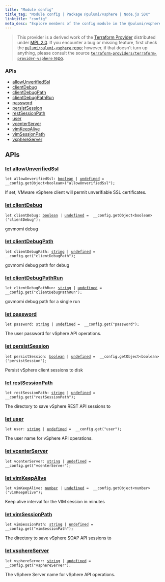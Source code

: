 ```yaml
---
title: "Module config"
title_tag: "Module config | Package @pulumi/vsphere | Node.js SDK"
linktitle: "config"
meta_desc: "Explore members of the config module in the @pulumi/vsphere package."
---
```


<!-- WARNING: this page was generated by a tool. Do not edit it by hand. -->
<!-- To change it, please see https://github.com/pulumi/docs/tree/master/tools/tscdocgen. -->


> This provider is a derived work of the [Terraform Provider](https://github.com/terraform-providers/terraform-provider-vsphere)
> distributed under [MPL 2.0](https://www.mozilla.org/en-US/MPL/2.0/). If you encounter a bug or missing feature,
> first check the [`pulumi/pulumi-vsphere` repo](https://github.com/pulumi/pulumi-vsphere/issues); however, if that doesn't turn up anything,
> please consult the source [`terraform-providers/terraform-provider-vsphere` repo](https://github.com/terraform-providers/terraform-provider-vsphere/issues).







<h3>APIs</h3>
<ul class="api">
    <li><a href="#allowUnverifiedSsl"><span class="symbol api"></span>allowUnverifiedSsl</a></li>
    <li><a href="#clientDebug"><span class="symbol api"></span>clientDebug</a></li>
    <li><a href="#clientDebugPath"><span class="symbol api"></span>clientDebugPath</a></li>
    <li><a href="#clientDebugPathRun"><span class="symbol api"></span>clientDebugPathRun</a></li>
    <li><a href="#password"><span class="symbol api"></span>password</a></li>
    <li><a href="#persistSession"><span class="symbol api"></span>persistSession</a></li>
    <li><a href="#restSessionPath"><span class="symbol api"></span>restSessionPath</a></li>
    <li><a href="#user"><span class="symbol api"></span>user</a></li>
    <li><a href="#vcenterServer"><span class="symbol api"></span>vcenterServer</a></li>
    <li><a href="#vimKeepAlive"><span class="symbol api"></span>vimKeepAlive</a></li>
    <li><a href="#vimSessionPath"><span class="symbol api"></span>vimSessionPath</a></li>
    <li><a href="#vsphereServer"><span class="symbol api"></span>vsphereServer</a></li>
</ul>




<h2 id="apis">APIs</h2>
<h3 class="pdoc-module-header" id="allowUnverifiedSsl" data-link-title="allowUnverifiedSsl">
    <a href="https://github.com/pulumi/pulumi-vsphere/blob/edc8d2d8f8f5a91eea3c8e7ea5fb8d5cc74e6d34/sdk/nodejs/config/vars.ts#L12">
        let <strong>allowUnverifiedSsl</strong>
    </a>
</h3>

<pre class="highlight"><code><span class='kd'>let</span> allowUnverifiedSsl: <span class='kd'><a href='https://developer.mozilla.org/en-US/docs/Web/JavaScript/Reference/Global_Objects/Boolean'>boolean</a></span> | <span class='kd'><a href='https://developer.mozilla.org/en-US/docs/Web/JavaScript/Reference/Global_Objects/undefined'>undefined</a></span> = <span class='s2'> __config.getObject&lt;boolean&gt;(&#34;allowUnverifiedSsl&#34;)</span>;</code></pre>

If set, VMware vSphere client will permit unverifiable SSL certificates.

<h3 class="pdoc-module-header" id="clientDebug" data-link-title="clientDebug">
    <a href="https://github.com/pulumi/pulumi-vsphere/blob/edc8d2d8f8f5a91eea3c8e7ea5fb8d5cc74e6d34/sdk/nodejs/config/vars.ts#L16">
        let <strong>clientDebug</strong>
    </a>
</h3>

<pre class="highlight"><code><span class='kd'>let</span> clientDebug: <span class='kd'><a href='https://developer.mozilla.org/en-US/docs/Web/JavaScript/Reference/Global_Objects/Boolean'>boolean</a></span> | <span class='kd'><a href='https://developer.mozilla.org/en-US/docs/Web/JavaScript/Reference/Global_Objects/undefined'>undefined</a></span> = <span class='s2'> __config.getObject&lt;boolean&gt;(&#34;clientDebug&#34;)</span>;</code></pre>

govmomi debug

<h3 class="pdoc-module-header" id="clientDebugPath" data-link-title="clientDebugPath">
    <a href="https://github.com/pulumi/pulumi-vsphere/blob/edc8d2d8f8f5a91eea3c8e7ea5fb8d5cc74e6d34/sdk/nodejs/config/vars.ts#L20">
        let <strong>clientDebugPath</strong>
    </a>
</h3>

<pre class="highlight"><code><span class='kd'>let</span> clientDebugPath: <span class='kd'><a href='https://developer.mozilla.org/en-US/docs/Web/JavaScript/Reference/Global_Objects/String'>string</a></span> | <span class='kd'><a href='https://developer.mozilla.org/en-US/docs/Web/JavaScript/Reference/Global_Objects/undefined'>undefined</a></span> = <span class='s2'> __config.get(&#34;clientDebugPath&#34;)</span>;</code></pre>

govmomi debug path for debug

<h3 class="pdoc-module-header" id="clientDebugPathRun" data-link-title="clientDebugPathRun">
    <a href="https://github.com/pulumi/pulumi-vsphere/blob/edc8d2d8f8f5a91eea3c8e7ea5fb8d5cc74e6d34/sdk/nodejs/config/vars.ts#L24">
        let <strong>clientDebugPathRun</strong>
    </a>
</h3>

<pre class="highlight"><code><span class='kd'>let</span> clientDebugPathRun: <span class='kd'><a href='https://developer.mozilla.org/en-US/docs/Web/JavaScript/Reference/Global_Objects/String'>string</a></span> | <span class='kd'><a href='https://developer.mozilla.org/en-US/docs/Web/JavaScript/Reference/Global_Objects/undefined'>undefined</a></span> = <span class='s2'> __config.get(&#34;clientDebugPathRun&#34;)</span>;</code></pre>

govmomi debug path for a single run

<h3 class="pdoc-module-header" id="password" data-link-title="password">
    <a href="https://github.com/pulumi/pulumi-vsphere/blob/edc8d2d8f8f5a91eea3c8e7ea5fb8d5cc74e6d34/sdk/nodejs/config/vars.ts#L28">
        let <strong>password</strong>
    </a>
</h3>

<pre class="highlight"><code><span class='kd'>let</span> password: <span class='kd'><a href='https://developer.mozilla.org/en-US/docs/Web/JavaScript/Reference/Global_Objects/String'>string</a></span> | <span class='kd'><a href='https://developer.mozilla.org/en-US/docs/Web/JavaScript/Reference/Global_Objects/undefined'>undefined</a></span> = <span class='s2'> __config.get(&#34;password&#34;)</span>;</code></pre>

The user password for vSphere API operations.

<h3 class="pdoc-module-header" id="persistSession" data-link-title="persistSession">
    <a href="https://github.com/pulumi/pulumi-vsphere/blob/edc8d2d8f8f5a91eea3c8e7ea5fb8d5cc74e6d34/sdk/nodejs/config/vars.ts#L32">
        let <strong>persistSession</strong>
    </a>
</h3>

<pre class="highlight"><code><span class='kd'>let</span> persistSession: <span class='kd'><a href='https://developer.mozilla.org/en-US/docs/Web/JavaScript/Reference/Global_Objects/Boolean'>boolean</a></span> | <span class='kd'><a href='https://developer.mozilla.org/en-US/docs/Web/JavaScript/Reference/Global_Objects/undefined'>undefined</a></span> = <span class='s2'> __config.getObject&lt;boolean&gt;(&#34;persistSession&#34;)</span>;</code></pre>

Persist vSphere client sessions to disk

<h3 class="pdoc-module-header" id="restSessionPath" data-link-title="restSessionPath">
    <a href="https://github.com/pulumi/pulumi-vsphere/blob/edc8d2d8f8f5a91eea3c8e7ea5fb8d5cc74e6d34/sdk/nodejs/config/vars.ts#L36">
        let <strong>restSessionPath</strong>
    </a>
</h3>

<pre class="highlight"><code><span class='kd'>let</span> restSessionPath: <span class='kd'><a href='https://developer.mozilla.org/en-US/docs/Web/JavaScript/Reference/Global_Objects/String'>string</a></span> | <span class='kd'><a href='https://developer.mozilla.org/en-US/docs/Web/JavaScript/Reference/Global_Objects/undefined'>undefined</a></span> = <span class='s2'> __config.get(&#34;restSessionPath&#34;)</span>;</code></pre>

The directory to save vSphere REST API sessions to

<h3 class="pdoc-module-header" id="user" data-link-title="user">
    <a href="https://github.com/pulumi/pulumi-vsphere/blob/edc8d2d8f8f5a91eea3c8e7ea5fb8d5cc74e6d34/sdk/nodejs/config/vars.ts#L40">
        let <strong>user</strong>
    </a>
</h3>

<pre class="highlight"><code><span class='kd'>let</span> user: <span class='kd'><a href='https://developer.mozilla.org/en-US/docs/Web/JavaScript/Reference/Global_Objects/String'>string</a></span> | <span class='kd'><a href='https://developer.mozilla.org/en-US/docs/Web/JavaScript/Reference/Global_Objects/undefined'>undefined</a></span> = <span class='s2'> __config.get(&#34;user&#34;)</span>;</code></pre>

The user name for vSphere API operations.

<h3 class="pdoc-module-header" id="vcenterServer" data-link-title="vcenterServer">
    <a href="https://github.com/pulumi/pulumi-vsphere/blob/edc8d2d8f8f5a91eea3c8e7ea5fb8d5cc74e6d34/sdk/nodejs/config/vars.ts#L41">
        let <strong>vcenterServer</strong>
    </a>
</h3>

<pre class="highlight"><code><span class='kd'>let</span> vcenterServer: <span class='kd'><a href='https://developer.mozilla.org/en-US/docs/Web/JavaScript/Reference/Global_Objects/String'>string</a></span> | <span class='kd'><a href='https://developer.mozilla.org/en-US/docs/Web/JavaScript/Reference/Global_Objects/undefined'>undefined</a></span> = <span class='s2'> __config.get(&#34;vcenterServer&#34;)</span>;</code></pre>
<h3 class="pdoc-module-header" id="vimKeepAlive" data-link-title="vimKeepAlive">
    <a href="https://github.com/pulumi/pulumi-vsphere/blob/edc8d2d8f8f5a91eea3c8e7ea5fb8d5cc74e6d34/sdk/nodejs/config/vars.ts#L45">
        let <strong>vimKeepAlive</strong>
    </a>
</h3>

<pre class="highlight"><code><span class='kd'>let</span> vimKeepAlive: <span class='kd'><a href='https://developer.mozilla.org/en-US/docs/Web/JavaScript/Reference/Global_Objects/Number'>number</a></span> | <span class='kd'><a href='https://developer.mozilla.org/en-US/docs/Web/JavaScript/Reference/Global_Objects/undefined'>undefined</a></span> = <span class='s2'> __config.getObject&lt;number&gt;(&#34;vimKeepAlive&#34;)</span>;</code></pre>

Keep alive interval for the VIM session in minutes

<h3 class="pdoc-module-header" id="vimSessionPath" data-link-title="vimSessionPath">
    <a href="https://github.com/pulumi/pulumi-vsphere/blob/edc8d2d8f8f5a91eea3c8e7ea5fb8d5cc74e6d34/sdk/nodejs/config/vars.ts#L49">
        let <strong>vimSessionPath</strong>
    </a>
</h3>

<pre class="highlight"><code><span class='kd'>let</span> vimSessionPath: <span class='kd'><a href='https://developer.mozilla.org/en-US/docs/Web/JavaScript/Reference/Global_Objects/String'>string</a></span> | <span class='kd'><a href='https://developer.mozilla.org/en-US/docs/Web/JavaScript/Reference/Global_Objects/undefined'>undefined</a></span> = <span class='s2'> __config.get(&#34;vimSessionPath&#34;)</span>;</code></pre>

The directory to save vSphere SOAP API sessions to

<h3 class="pdoc-module-header" id="vsphereServer" data-link-title="vsphereServer">
    <a href="https://github.com/pulumi/pulumi-vsphere/blob/edc8d2d8f8f5a91eea3c8e7ea5fb8d5cc74e6d34/sdk/nodejs/config/vars.ts#L53">
        let <strong>vsphereServer</strong>
    </a>
</h3>

<pre class="highlight"><code><span class='kd'>let</span> vsphereServer: <span class='kd'><a href='https://developer.mozilla.org/en-US/docs/Web/JavaScript/Reference/Global_Objects/String'>string</a></span> | <span class='kd'><a href='https://developer.mozilla.org/en-US/docs/Web/JavaScript/Reference/Global_Objects/undefined'>undefined</a></span> = <span class='s2'> __config.get(&#34;vsphereServer&#34;)</span>;</code></pre>

The vSphere Server name for vSphere API operations.

